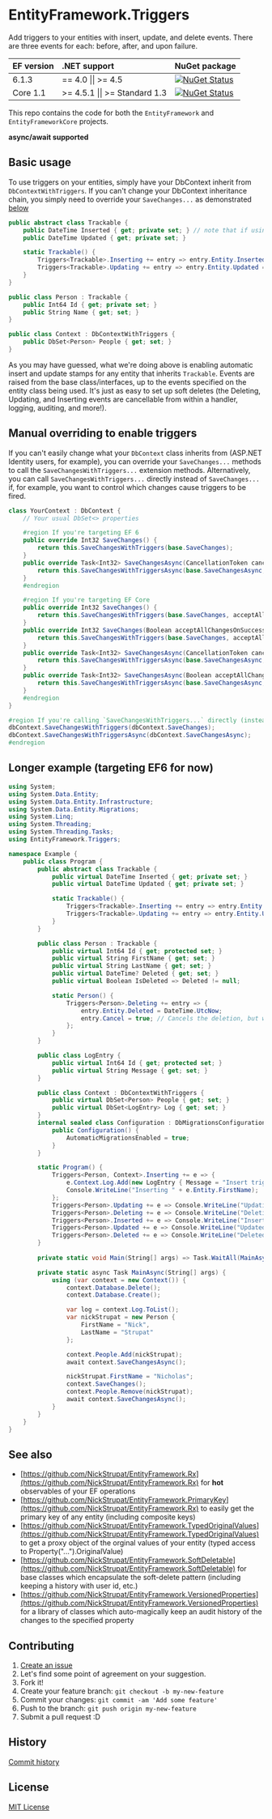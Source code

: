 EntityFramework.Triggers
=======================

Add triggers to your entities with insert, update, and delete events. There are three events for each: before, after, and upon failure.

| EF version | .NET support                          | NuGet package                                                                                                                                              |
|:-----------|:--------------------------------------|------------------------------------------------------------------------------------------------------------------------------------------------------------|
| 6.1.3      | == 4.0 &#124;&#124; >= 4.5            | [![NuGet Status](http://img.shields.io/nuget/v/EntityFramework.Triggers.svg?style=flat)](https://www.nuget.org/packages/EntityFramework.Triggers/)         |
| Core 1.1   | >= 4.5.1 &#124;&#124; >= Standard 1.3 | [![NuGet Status](http://img.shields.io/nuget/v/EntityFrameworkCore.Triggers.svg?style=flat)](https://www.nuget.org/packages/EntityFrameworkCore.Triggers/) |

This repo contains the code for both the `EntityFramework` and `EntityFrameworkCore` projects.

<strong>async/await supported</strong>

## Basic usage

To use triggers on your entities, simply have your DbContext inherit from `DbContextWithTriggers`. If you can't change your DbContext inheritance chain, you simply need to override your `SaveChanges...` as demonstrated [below](#manual-overriding-to-enable-triggers)

```csharp
public abstract class Trackable {
	public DateTime Inserted { get; private set; } // note that if using EF Core, these setters must be `protected` (likely a bug in EF Core)
	public DateTime Updated { get; private set; }

	static Trackable() {
		Triggers<Trackable>.Inserting += entry => entry.Entity.Inserted = entry.Entity.Updated = DateTime.UtcNow;
		Triggers<Trackable>.Updating += entry => entry.Entity.Updated = DateTime.UtcNow;
	}
}

public class Person : Trackable {
	public Int64 Id { get; private set; }
	public String Name { get; set; }
}

public class Context : DbContextWithTriggers {
	public DbSet<Person> People { get; set; }
}
```

As you may have guessed, what we're doing above is enabling automatic insert and update stamps for any entity that inherits `Trackable`. Events are raised from the base class/interfaces, up to the events specified on the entity class being used. It's just as easy to set up soft deletes (the Deleting, Updating, and Inserting events are cancellable from within a handler, logging, auditing, and more!).

## Manual overriding to enable triggers

If you can't easily change what your `DbContext` class inherits from (ASP.NET Identity users, for example), you can override your `SaveChanges...` methods to call the `SaveChangesWithTriggers...` extension methods. Alternatively, you can call `SaveChangesWithTriggers...` directly instead of `SaveChanges...` if, for example, you want to control which changes cause triggers to be fired.

```csharp
class YourContext : DbContext {
	// Your usual DbSet<> properties

	#region If you're targeting EF 6
	public override Int32 SaveChanges() {
		return this.SaveChangesWithTriggers(base.SaveChanges);
	}
	public override Task<Int32> SaveChangesAsync(CancellationToken cancellationToken) {
		return this.SaveChangesWithTriggersAsync(base.SaveChangesAsync, cancellationToken);
	}
	#endregion

	#region If you're targeting EF Core
	public override Int32 SaveChanges() {
		return this.SaveChangesWithTriggers(base.SaveChanges, acceptAllChangesOnSuccess: true);
	}
	public override Int32 SaveChanges(Boolean acceptAllChangesOnSuccess) {
		return this.SaveChangesWithTriggers(base.SaveChanges, acceptAllChangesOnSuccess);
	}
	public override Task<Int32> SaveChangesAsync(CancellationToken cancellationToken = default(CancellationToken)) {
		return this.SaveChangesWithTriggersAsync(base.SaveChangesAsync, acceptAllChangesOnSuccess: true, cancellationToken: cancellationToken);
	}
	public override Task<Int32> SaveChangesAsync(Boolean acceptAllChangesOnSuccess, CancellationToken cancellationToken = default(CancellationToken)) {
		return this.SaveChangesWithTriggersAsync(base.SaveChangesAsync, acceptAllChangesOnSuccess, cancellationToken);
	}
	#endregion
}

#region If you're calling `SaveChangesWithTriggers...` directly (instead of an overridden `SaveChanges...`)
dbContext.SaveChangesWithTriggers(dbContext.SaveChanges);
dbContext.SaveChangesWithTriggersAsync(dbContext.SaveChangesAsync);
#endregion
```

## Longer example (targeting EF6 for now)

```csharp
using System;
using System.Data.Entity;
using System.Data.Entity.Infrastructure;
using System.Data.Entity.Migrations;
using System.Linq;
using System.Threading;
using System.Threading.Tasks;
using EntityFramework.Triggers;

namespace Example {
	public class Program {
		public abstract class Trackable {
			public virtual DateTime Inserted { get; private set; }
			public virtual DateTime Updated { get; private set; }

			static Trackable() {
				Triggers<Trackable>.Inserting += entry => entry.Entity.Inserted = entry.Entity.Updated = DateTime.UtcNow;
				Triggers<Trackable>.Updating += entry => entry.Entity.Updated = DateTime.UtcNow;
			}
		}

		public class Person : Trackable {
			public virtual Int64 Id { get; protected set; }
			public virtual String FirstName { get; set; }
			public virtual String LastName { get; set; }
			public virtual DateTime? Deleted { get; set; }
			public virtual Boolean IsDeleted => Deleted != null;

			static Person() {
				Triggers<Person>.Deleting += entry => {
					entry.Entity.Deleted = DateTime.UtcNow;
					entry.Cancel = true; // Cancels the deletion, but will persist changes with the same effects as EntityState.Modified
				};
			}
		}

		public class LogEntry {
			public virtual Int64 Id { get; protected set; }
			public virtual String Message { get; set; }
		}

		public class Context : DbContextWithTriggers {
			public virtual DbSet<Person> People { get; set; }
			public virtual DbSet<LogEntry> Log { get; set; }
		}
		internal sealed class Configuration : DbMigrationsConfiguration<Context> {
			public Configuration() {
				AutomaticMigrationsEnabled = true;
			}
		}

		static Program() {
			Triggers<Person, Context>.Inserting += e => {
				e.Context.Log.Add(new LogEntry { Message = "Insert trigger fired for " + e.Entity.FirstName });
				Console.WriteLine("Inserting " + e.Entity.FirstName);
			};
			Triggers<Person>.Updating += e => Console.WriteLine("Updating " + e.Entity.FirstName);
			Triggers<Person>.Deleting += e => Console.WriteLine("Deleting " + e.Entity.FirstName);
			Triggers<Person>.Inserted += e => Console.WriteLine("Inserted " + e.Entity.FirstName);
			Triggers<Person>.Updated += e => Console.WriteLine("Updated " + e.Original.FirstName);
			Triggers<Person>.Deleted += e => Console.WriteLine("Deleted " + e.Entity.FirstName);
		}
		
		private static void Main(String[] args) => Task.WaitAll(MainAsync(args));

		private static async Task MainAsync(String[] args) {
			using (var context = new Context()) {
				context.Database.Delete();
				context.Database.Create();

				var log = context.Log.ToList();
				var nickStrupat = new Person {
					FirstName = "Nick",
					LastName = "Strupat"
				};

				context.People.Add(nickStrupat);
				await context.SaveChangesAsync();

				nickStrupat.FirstName = "Nicholas";
				context.SaveChanges();
				context.People.Remove(nickStrupat);
				await context.SaveChangesAsync();
			}
		}
	}
}
```

## See also

- [https://github.com/NickStrupat/EntityFramework.Rx](https://github.com/NickStrupat/EntityFramework.Rx) for **hot** observables of your EF operations
- [https://github.com/NickStrupat/EntityFramework.PrimaryKey](https://github.com/NickStrupat/EntityFramework.Rx) to easily get the primary key of any entity (including composite keys)
- [https://github.com/NickStrupat/EntityFramework.TypedOriginalValues](https://github.com/NickStrupat/EntityFramework.TypedOriginalValues) to get a proxy object of the orginal values of your entity (typed access to Property("...").OriginalValue)
- [https://github.com/NickStrupat/EntityFramework.SoftDeletable](https://github.com/NickStrupat/EntityFramework.SoftDeletable) for base classes which encapsulate the soft-delete pattern (including keeping a history with user id, etc.)
- [https://github.com/NickStrupat/EntityFramework.VersionedProperties](https://github.com/NickStrupat/EntityFramework.VersionedProperties) for a library of classes which auto-magically keep an audit history of the changes to the specified property

## Contributing

1. [Create an issue](https://github.com/NickStrupat/EntityFramework.Triggers/issues/new)
2. Let's find some point of agreement on your suggestion.
3. Fork it!
4. Create your feature branch: `git checkout -b my-new-feature`
5. Commit your changes: `git commit -am 'Add some feature'`
6. Push to the branch: `git push origin my-new-feature`
7. Submit a pull request :D

## History

[Commit history](https://github.com/NickStrupat/EntityFramework.Triggers/commits/master)

## License

[MIT License](https://github.com/NickStrupat/EntityFramework.Triggers/blob/master/README.md)
